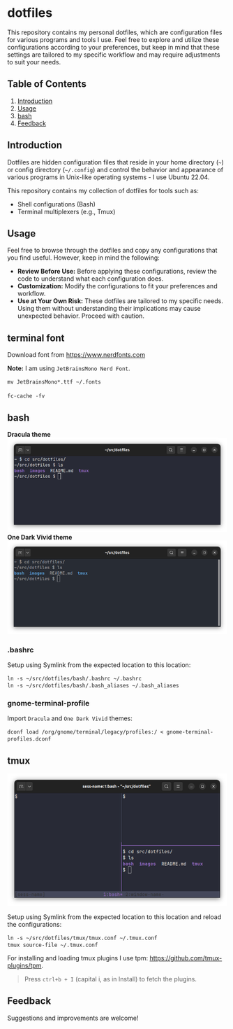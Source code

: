 # dotfiles

This repository contains my personal dotfiles, which are configuration files for various programs and tools I use. 
Feel free to explore and utilize these configurations according to your preferences, 
but keep in mind that these settings are tailored to my specific workflow and may require adjustments 
to suit your needs.


## Table of Contents

1. [Introduction](#Introduction)
2. [Usage](#Usage)
3. [bash](#bash)
4. [Feedback](#Feedback)


## Introduction

Dotfiles are hidden configuration files that reside in your home directory (`~`) or config directory (`~/.config`) 
and control the behavior and appearance of various programs in Unix-like operating systems - I use Ubuntu 22.04. 

This repository contains my collection of dotfiles for tools such as:

- Shell configurations (Bash)
- Terminal multiplexers (e.g., Tmux)

## Usage

Feel free to browse through the dotfiles and copy any configurations that you find useful. 
However, keep in mind the following:

- **Review Before Use:** Before applying these configurations, 
review the code to understand what each configuration does.
- **Customization:** Modify the configurations to fit your preferences and workflow.
- **Use at Your Own Risk:** These dotfiles are tailored to my specific needs. 
Using them without understanding their implications may cause unexpected behavior. Proceed with caution.

## terminal font

Download font from https://www.nerdfonts.com

**Note:** I am using `JetBrainsMono Nerd Font`.

```commandline
mv JetBrainsMono*.ttf ~/.fonts

fc-cache -fv
```

## bash

**Dracula theme**
![bash-dracula.png](images/bash-dracula.png)
**One Dark Vivid theme**
![bash-one-dark-vivid.png](images/bash-one-dark-vivid.png)

### .bashrc


Setup using Symlink from the expected location to this location:

```commandline
ln -s ~/src/dotfiles/bash/.bashrc ~/.bashrc                    
ln -s ~/src/dotfiles/bash/.bash_aliases ~/.bash_aliases
```

### gnome-terminal-profile

Import `Dracula` and `One Dark Vivid` themes:

```commandline
dconf load /org/gnome/terminal/legacy/profiles:/ < gnome-terminal-profiles.dconf
```

## tmux

![tmux.png](images%2Ftmux.png)

Setup using Symlink from the expected location to this location and reload the configurations:

```commandline
ln -s ~/src/dotfiles/tmux/tmux.conf ~/.tmux.conf
tmux source-file ~/.tmux.conf
```

For installing and loading tmux plugins I use tpm: https://github.com/tmux-plugins/tpm. 
> Press `ctrl+b + I` (capital i, as in Install) to fetch the plugins.


## Feedback

Suggestions and improvements are welcome!
